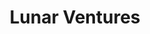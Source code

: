 ---
layout: firm_page
title: "Lunar Ventures"
id: "lunar.vc"
permalink: "/lunarventureslunar.vc/"
website: "https://lunar.vc"
offices: "Berlin (Germany)"
investment_stages: "Pre-Seed, Seed"
portfolio_companies: "Bruin, DeepOpinion, Deepset, Electric SQL, Embucket, Emm, Fermat, Flipt, Hathora, iLoF, Instill, LetSQL, Lodestar, Molecule, Mystic, NannyML, Neurolabs, Reach Industries, Runware, Semiqon, Unify, Wayfare, Wasp, Wnstn, Zama, Stealth"
portfolio_link: "https://lunar.vc/portfolio"
investment_markets: "AI Infrastructure, PET & Cryptography, Tech Bio, Cloud Computing, Dev Tools, Semiconductors, Gaming Infra, Science + ML, Data Infrastructure, New Space, Robotics"
founded_year: "2017"
description: "Lunar Ventures is a venture capital firm focused on backing deep tech founders with global ambitions. They invest pre-revenue and help turn science fiction into reality, providing support and expertise to technical builders."
linkedin: "https://de.linkedin.com/company/lunar-ventures"
twitter: ""
instagram: ""
team_page: "https://lunar.vc/team"
investor_type: "Venture Capital"
crunchbase: "https://www.crunchbase.com/organization/lunar-ventures"
pitchbook: "https://pitchbook.com/profiles/investor/188026-39"

# SEO Optimization
meta_title: "Lunar Ventures - VC Firm - projectstartups.com"
meta_description: "Lunar Ventures, Lunar Ventures is a venture capital firm focused on backing deep tech founders with global ambitions. They invest pre-revenue and help turn science fi..."
meta_keywords: "Lunar Ventures, AI Infrastructure, PET & Cryptography, Tech Bio, Cloud Computing, Dev Tools, Semiconductors, Gaming Infra, Science + ML, Data Infrastructure, New Space, Robotics, VC firm, venture capital, startup investor, projectstartups.com"
canonical_url: "https://vc.projectstartups.com/lunarventureslunar.vc/"
---